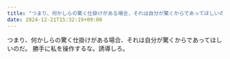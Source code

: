 ```yaml
---
title: "つまり、何かしらの驚く仕掛けがある場合、それは自分が驚くからであってほしいのだ。"
date: 2024-12-21T15:32:19+09:00
---
```

つまり、何かしらの驚く仕掛けがある場合、それは自分が驚くからであってほしいのだ。
勝手に私を操作するな。誘導しろ。
